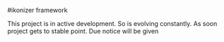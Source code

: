 #ikonizer framework

This project is in active development. So is evolving constantly. As soon project gets to stable point. Due notice will be given